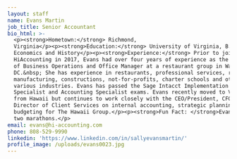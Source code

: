 ```yaml
---
layout: staff
name: Evans Martin
job_title: Senior Accountant
bio_html: >-
  <p><strong>Hometown:</strong> Richmond,
  Virginia</p><p><strong>Education:</strong> University of Virginia, B.A. in
  Economics and History</p><p><strong>Experience:</strong> Prior to joining
  HiAccounting in 2017, Evans had over four years of experience as the Director
  of Business Operations and Office Manager at a restaurant group in Washington
  DC.&nbsp; She has experience in restaurants, professional services, retail,
  manufacturing, constructions, not-for-profits, charter schools and other
  various industries. Evans has passed the Sage Intacct Implementation
  Specialist and Accounting Specialist exams. Evans recently moved to Virginia
  from Hawaii but continues to work closely with the CEO/President, CFO and
  Director of Client Services on internal accounting, strategic planning and
  budgeting for The Hawaii Group.</p><p><strong>Fun Fact: </strong>Evans has ran
  two marathons.</p>
email: evans@hi-accounting.com
phone: 808-529-9990
linkedin: 'https://www.linkedin.com/in/sallyevansmartin/'
profile_image: /uploads/evans0023.jpg
---
```


